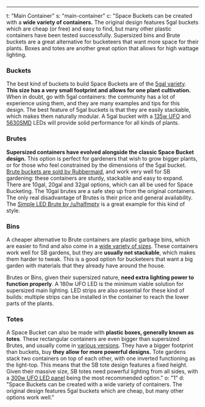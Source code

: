 ---
t: "Main Container"
s: "main-container"
c: "Space Buckets can be created with a <strong>wide variety of containers.</strong> The original design features 5gal buckets which are cheap (or free) and easy to find, but many other plastic containers have been tested successfully. Supersized bins and Brute buckets are a great alternative for bucketeers that want more space for their plants. Boxes and totes are another great option that allows for high wattage lighting.

<h3>Buckets</h3>     
The best kind of buckets to build Space Buckets are of the <a href='https://amzn.to/33ufG6O'>5gal variety</a>. <strong>This size has a very small footprint and allows for one plant cultivation.</strong> When in doubt, go with 5gal containers: the community has a lot of experience using them, and they are many examples and tips for this design. The best feature of 5gal buckets is that they are easily stackable, which makes them naturally modular. A 5gal bucket with a <a href='https://amzn.to/3cTWBxT'>135w UFO</a> and <a href='https://amzn.to/2SqBauJ'>5630SMD</a> LEDs will provide solid performance for all kinds of plants.

<h3>Brutes</h3>
<strong>Supersized containers have evolved alongside the classic Space Bucket design.</strong> This option is perfect for gardeners that wish to grow bigger plants, or for those who feel constrained by the dimensions of the 5gal bucket. <a href='https://amzn.to/3cXD27R'>Brute buckets are sold by Rubbermaid</a>, and work very well for SB gardening: these containers are sturdy, stackable and easy to expand. There are 10gal, 20gal and 32gal options, which can all be used for Space Bucketing. The 10gal brutes are a safe step up from the original containers. The only real disadvantage of Brutes is their price and general availability. The <a href='/u/bruteLED'>Simple LED Brute by /u/halfmpty</a> is a great example for this kind of style.

<h3>Bins</h3>
A cheaper alternative to Brute containers are </trong>plastic garbage bins</strong>, which are easier to find and also come in a <a href='https://amzn.to/2GyHEoK'>wide variety of sizes</a>. These containers work well for SB gardens, but they are <strong>usually not stackable</strong>, which makes them harder to tweak. This is a good option for bucketeers that want a big garden with materials that they already have around the house.

Brutes or Bins, given their supersized nature, <strong>need extra lighting power to function properly</strong>. A 180w UFO LED is the minimum viable solution for supersized main lighting. LED strips are also essential for these kind of builds: multiple strips can be installed in the container to reach the lower parts of the plants.

<h3>Totes</h3>
A Space Bucket can also be made with <strong>plastic boxes, generally known as totes</strong>. These rectangular containers are even bigger than supersized Brutes, and usually come in <a href='https://amzn.to/33sAcEQ'>various versions</a>. They have a bigger footprint than buckets, buy <strong>they allow for more powerful designs.</strong> Tote gardens stack two containers on top of each other, with one inverted functioning as the light-top. This means that the SB tote design features a fixed height. Given their massive size, SB totes need powerful lighting from all sides, with a <a href='https://amzn.to/3isnVo5'>300w UFO LED panel</a> being the most recommended option."
o: "1"
d: "Space Buckets can be created with a wide variety of containers. The original design features 5gal buckets which are cheap, but many other options work well."